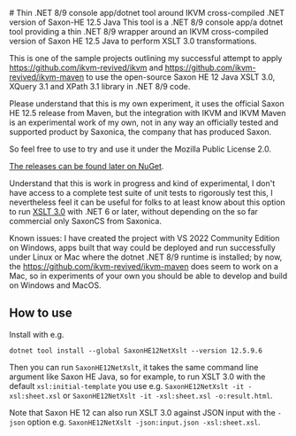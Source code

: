 ﻿﻿# Thin .NET 8/9 console app/dotnet tool around IKVM cross-compiled .NET version of Saxon-HE 12.5 Java
This tool is a .NET 8/9 console app/a dotnet tool providing a thin .NET 8/9 wrapper around an IKVM cross-compiled version of Saxon HE 12.5 Java to perform XSLT 3.0 transformations.

This is one of the sample projects outlining my successful attempt to apply https://github.com/ikvm-revived/ikvm and
https://github.com/ikvm-revived/ikvm-maven to use the open-source Saxon HE 12 Java XSLT 3.0, XQuery 3.1 and XPath 3.1 library in .NET 8/9 code.

Please understand that this is my own experiment, it uses the official Saxon HE 12.5 release from Maven, but the integration with IKVM and IKVM Maven is an experimental work of my own, not in any way an officially tested and supported product by Saxonica, the company that has produced Saxon.

So feel free to use to try and use it under the Mozilla Public License 2.0. 

[The releases can be found later on NuGet](https://www.nuget.org/packages/SaxonHE12NetXslt/).

Understand that this is work in progress and kind of experimental, I don't have access to a complete test suite of unit tests to rigorously test this, I nevertheless feel it can be useful for folks to at least know about this option to run [XSLT 3.0](https://www.w3.org/TR/xslt-30/) with .NET 6 or later, without depending on the so far commercial only SaxonCS from Saxonica.

Known issues: I have created the project with VS 2022 Community Edition on Windows, apps built that way could be deployed and run successfully under Linux or Mac where the dotnet .NET 8/9 runtime is installed; by now, the https://github.com/ikvm-revived/ikvm-maven does seem to work on a Mac, so in experiments of your own you should be able to develop and build on Windows and MacOS.

## How to use
Install with e.g. 
```
dotnet tool install --global SaxonHE12NetXslt --version 12.5.9.6
```

Then you can run `SaxonHE12NetXslt`, it takes the same command line argument like Saxon HE Java, so for example, to run XSLT 3.0 with the default `xsl:initial-template` you use e.g. `SaxonHE12NetXslt -it -xsl:sheet.xsl` or `SaxonHE12NetXslt -it -xsl:sheet.xsl -o:result.html`.

Note that Saxon HE 12 can also run XSLT 3.0 against JSON input with the `-json` option e.g. `SaxonHE12NetXslt -json:input.json -xsl:sheet.xsl`.
